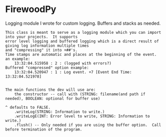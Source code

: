 # FirewoodPy
Logging module I wrote for custom logging.  Buffers and stacks as needed.

    This class is meant to serve as a logging module which you can import into your projects.  It supports
    error level logging and buffered logging which is a direct result of giving log information multiple times
    and "compressing" it into +##'s.  
    Time stamps are automatic and places at the beginning of the event.  an example: 
        13:32:04.515958 : 2 : (logged with errors?)
    Buffered "compressed" option example:
        13:32:04.520947 : 1 : Log event. +7 [Event End Time: 13:32:04.521978]
    
    
    The main functions the dev will use are:
        the constructor -- call with (STRING: filename(and path if needed), BOOLEAN: optional for buffer use)
                                                                                    ^ defaults to FALSE.
        .writeLog(STRING: Information to write.)
        .writeLogE(INT: Error level to write, STRING: Information to write.)
        .flush() -- Only needed if you are using the buffer option.  Call before termination of the program.  
